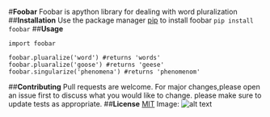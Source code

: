 #**Foobar**
Foobar is apython library for dealing with word pluralization
##**Installation**
Use the package manager [pip](https://linuxize.com/post/how-to-install-pip-on-centos-8/) to install foobar
`pip install foobar`
##**Usage**
```
import foobar

foobar.pluaralize('word') #returns 'words'
foobar.pluaralize('goose') #returns 'geese'
foobar.singularize('phenomena') #returns 'phenomenom'
```
##**Contributing**
Pull requests are welcome. For major changes,please open an issue first to discuss what you would like to change.
please make sure to update tests as appropriate.
##**License**
[MIT](https://www.mit.edu/)
Image:
![alt text](https://github.com/hassanomnia/lab2_proj/blob/master/download%20(1).jpeg"image")
